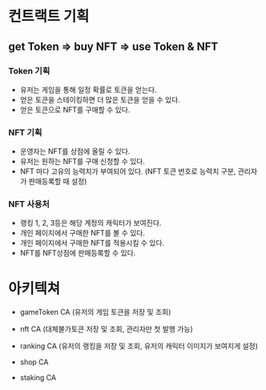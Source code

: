 # 컨트랙트 기획 

## get Token => buy NFT => use Token & NFT

### Token 기획
- 유저는 게임을 통해 일정 확률로 토큰을 얻는다.
- 얻은 토큰을 스테이킹하면 더 많은 토큰을 얻을 수 있다.
- 얻은 토큰으로 NFT를 구매할 수 있다.

### NFT 기획
- 운영자는 NFT를 상점에 올릴 수 있다.
- 유저는 원하는 NFT를 구매 신청할 수 있다.
- NFT 마다 고유의 능력치가 부여되어 있다. (NFT 토큰 번호로 능력치 구분, 관리자가 판매등록할 때 설정)

### NFT 사용처
- 랭킹 1, 2, 3등은 해당 계정의 캐릭터가 보여진다.
- 개인 페이지에서 구매한 NFT를 볼 수 있다.
- 개인 페이지에서 구매한 NFT를 적용시킬 수 있다.
- NFT를 NFT상점에 판매등록할 수 있다.

# 아키텍쳐
- gameToken CA (유저의 게임 토큰을 저장 및 조회)
- nft CA (대체불가토큰 저장 및 조회, 관리자만 첫 발행 가능)
- ranking CA (유저의 랭킹을 저장 및 조회, 유저의 캐릭터 이미지가 보여지게 설정)

- shop CA
- staking CA